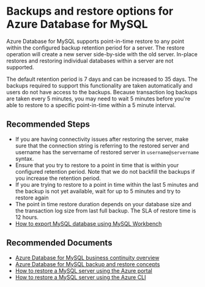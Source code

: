 <properties
    pageTitle="Backups and restore options for Azure Database for MySQL"
    description="Backups and restore options for Azure Database for MySQL"
    service="microsoft.dbformysql"
    resource="servers"
    authors="jan-eng"
    ms.author="janeng"
    displayOrder="140"
    selfHelpType="generic"
    supportTopicIds="32640083"
    resourceTags="servers, databases"
    productPesIds="16221"
    cloudEnvironments="public, Fairfax"
    articleId="53cc541f-c3de-406e-93cf-cab3a0842fce"
	ownershipId="AzureData_AzureDatabaseforMySQL"
/>

# Backups and restore options for Azure Database for MySQL

Azure Database for MySQL supports point-in-time restore to any point within the configured backup retention period for a server. The restore operation will create a new server side-by-side with the old server. In-place restores and restoring individual databases within a server are not supported.

The default retention period is 7 days and can be increased to 35 days. The backups required to support this functionality are taken automatically and users do not have access to the backups. Because transaction log backups are taken every 5 minutes, you may need to wait 5 minutes before you're able to restore to a specific point-in-time within a 5 minute interval.

## **Recommended Steps**

* If you are having connectivity issues after restoring the server, make sure that the connection string is referring to the restored server and username has the servername of restored server in `username@servername` syntax.
* Ensure that you try to restore to a point in time that is within your configured retention period. Note that we do not backfill the backups if you increase the retention period.
* If you are trying to restore to a point in time within the last 5 minutes and the backup is not yet available, wait for up to 5 minutes and try to restore again
* The point in time restore duration depends on your database size and the transaction log size from last full backup. The SLA of restore time is 12 hours.
* [How to export MySQL database using MySQL Workbench](https://docs.microsoft.com/azure/mysql/concepts-migrate-import-export#import-and-export-by-using-mysql-workbench)

## **Recommended Documents**

* [Azure Database for MySQL business continuity overview](https://docs.microsoft.com/azure/mysql/concepts-business-continuity)<br>
* [Azure Database for MySQL backup and restore concepts](https://docs.microsoft.com/azure/mysql/concepts-backup)<br>
* [How to restore a MySQL server using the Azure portal](https://docs.microsoft.com/azure/mysql/howto-restore-server-portal)<br>
* [How to restore a MySQL server using the Azure CLI](https://docs.microsoft.com/azure/mysql/howto-restore-server-cli)
